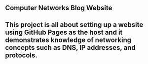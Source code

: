 Computer Networks Blog Website
--
This project is all about setting up a website using GitHub Pages as the host and it demonstrates knowledge of networking concepts such as DNS, IP addresses, and protocols.
--

